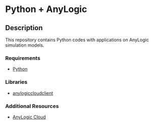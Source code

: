 # Python + AnyLogic

## Description
This repository contains Python codes with applications on AnyLogic simulation models.

### Requirements
* [Python](https://www.python.org)

### Libraries
* [anylogiccloudclient](https://cloud.anylogic.com/files/api-8.5.0/docs/index.html#1-overview)

### Additional Resources
* [AnyLogic Cloud](https://cloud.anylogic.com/models?public=true)

